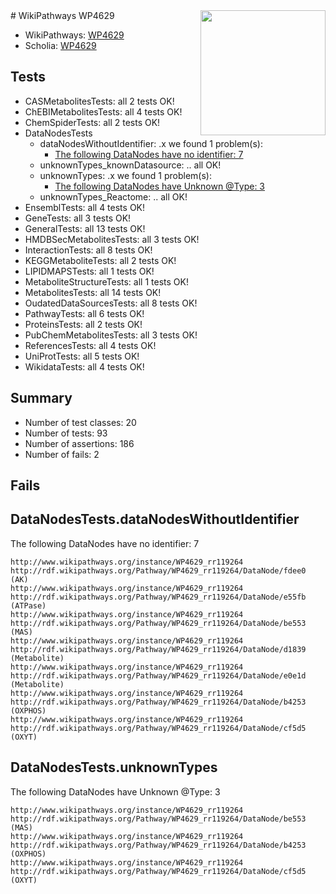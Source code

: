 <img style="float: right; width: 200px" src="https://upload.wikimedia.org/wikipedia/commons/thumb/8/83/Wplogo_with_text_500.png/640px-Wplogo_with_text_500.png" />
# WikiPathways WP4629

* WikiPathways: [WP4629](https://wikipathways.org/pathways/WP4629)
* Scholia: [WP4629](https://scholia.toolforge.org/wikipathways/WP4629)
## Tests
* CASMetabolitesTests: all 2 tests OK!
* ChEBIMetabolitesTests: all 4 tests OK!
* ChemSpiderTests: all 2 tests OK!
* DataNodesTests
    * dataNodesWithoutIdentifier: .x we found 1 problem(s):
        * [The following DataNodes have no identifier: 7](#d2d32fa6)
    * unknownTypes_knownDatasource: .. all OK!
    * unknownTypes: .x we found 1 problem(s):
        * [The following DataNodes have Unknown @Type: 3](#839973e1)
    * unknownTypes_Reactome: .. all OK!
* EnsemblTests: all 4 tests OK!
* GeneTests: all 3 tests OK!
* GeneralTests: all 13 tests OK!
* HMDBSecMetabolitesTests: all 3 tests OK!
* InteractionTests: all 8 tests OK!
* KEGGMetaboliteTests: all 2 tests OK!
* LIPIDMAPSTests: all 1 tests OK!
* MetaboliteStructureTests: all 1 tests OK!
* MetabolitesTests: all 14 tests OK!
* OudatedDataSourcesTests: all 8 tests OK!
* PathwayTests: all 6 tests OK!
* ProteinsTests: all 2 tests OK!
* PubChemMetabolitesTests: all 3 tests OK!
* ReferencesTests: all 4 tests OK!
* UniProtTests: all 5 tests OK!
* WikidataTests: all 4 tests OK!


## Summary

* Number of test classes: 20
* Number of tests: 93
* Number of assertions: 186
* Number of fails: 2

## Fails

<a name="d2d32fa6" />

## DataNodesTests.dataNodesWithoutIdentifier

The following DataNodes have no identifier: 7
```
http://www.wikipathways.org/instance/WP4629_rr119264 http://rdf.wikipathways.org/Pathway/WP4629_rr119264/DataNode/fdee0 (AK)
http://www.wikipathways.org/instance/WP4629_rr119264 http://rdf.wikipathways.org/Pathway/WP4629_rr119264/DataNode/e55fb (ATPase)
http://www.wikipathways.org/instance/WP4629_rr119264 http://rdf.wikipathways.org/Pathway/WP4629_rr119264/DataNode/be553 (MAS)
http://www.wikipathways.org/instance/WP4629_rr119264 http://rdf.wikipathways.org/Pathway/WP4629_rr119264/DataNode/d1839 (Metabolite)
http://www.wikipathways.org/instance/WP4629_rr119264 http://rdf.wikipathways.org/Pathway/WP4629_rr119264/DataNode/e0e1d (Metabolite)
http://www.wikipathways.org/instance/WP4629_rr119264 http://rdf.wikipathways.org/Pathway/WP4629_rr119264/DataNode/b4253 (OXPHOS)
http://www.wikipathways.org/instance/WP4629_rr119264 http://rdf.wikipathways.org/Pathway/WP4629_rr119264/DataNode/cf5d5 (OXYT)
```

<a name="839973e1" />

## DataNodesTests.unknownTypes

The following DataNodes have Unknown @Type: 3
```
http://www.wikipathways.org/instance/WP4629_rr119264 http://rdf.wikipathways.org/Pathway/WP4629_rr119264/DataNode/be553 (MAS)
http://www.wikipathways.org/instance/WP4629_rr119264 http://rdf.wikipathways.org/Pathway/WP4629_rr119264/DataNode/b4253 (OXPHOS)
http://www.wikipathways.org/instance/WP4629_rr119264 http://rdf.wikipathways.org/Pathway/WP4629_rr119264/DataNode/cf5d5 (OXYT)
```

